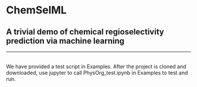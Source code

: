 ChemSelML
=====        
## A trivial demo of chemical regioselectivity prediction via machine learning   
______        
<br>     
We have provided a test script in Examples. After the project is cloned and downloaded, use jupyter to call PhysOrg_test.ipynb in Examples to test and run.     
